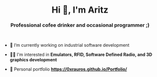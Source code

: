 <h1 align="center">Hi 👋, I'm Aritz</h1>
<h3 align="center">Professional cofee drinker and occasional programmer ;)</h3>

<br>

- 🔭 I’m currently working on industrial software development 

- 🏴‍☠️ I'm interested in **Emulators, RFID, Software Defined Radio, and 3D graphics development**

- 📰 Personal portfolio **https://0xrauros.github.io/Portfolio/**


<p align="left">
</p>





